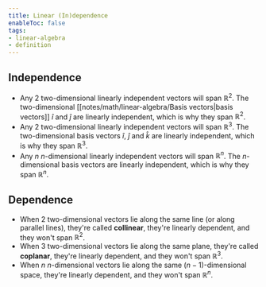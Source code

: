 ```yaml
---
title: Linear (In)dependence
enableToc: false
tags: 
- linear-algebra
- definition
---
```

## Independence

- Any $2$ two-dimensional linearly independent vectors will span $\mathbb{R}^2$. The two-dimensional [[notes/math/linear-algebra/Basis vectors|basis vectors]] $\hat{i}$ and $\hat{j}$ are linearly independent, which is why they span $\mathbb{R}^2$.
- Any $2$ two-dimensional linearly independent vectors will span $\mathbb{R}^3$. The two-dimensional basis vectors $\hat{i}$, $\hat{j}$ and $\hat{k}$ are linearly independent, which is why they span $\mathbb{R}^3$.
- Any $n$ $n$-dimensional linearly independent vectors will span $\mathbb{R}^n$. The $n$-dimensional basis vectors are linearly independent, which is why they span $\mathbb{R}^n$.

## Dependence

- When $2$ two-dimensional vectors lie along the same line (or along parallel lines), they're called **collinear**, they're linearly dependent, and they won't span $\mathbb{R}^2$.
- When $3$ two-dimensional vectors lie along the same plane, they're called **coplanar**, they're linearly dependent, and they won't span $\mathbb{R}^3$.
- When $n$ $n$-dimensional vectors lie along the same $(n - 1)$-dimensional space, they're linearly dependent, and they won't span $\mathbb{R}^n$.